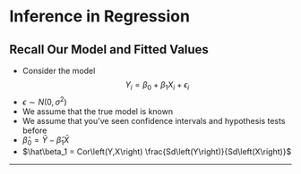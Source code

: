 # Inference in Regression



## Recall Our Model and Fitted Values

- Consider the model
$$
Y_i = \beta_0 + \beta_1 X_i + \epsilon_i
$$
- $\epsilon \sim N\left(0,\sigma^2\right)$
- We assume that the true model is known
- We assume that you've seen confidence intervals and hypothesis tests before
- $\hat\beta_0 = \bar Y - \hat\beta_1 \bar X$
- $\hat\beta_1 = Cor\left(Y,X\right) \frac{Sd\left(Y\right)}{Sd\left(X\right)}$

---
